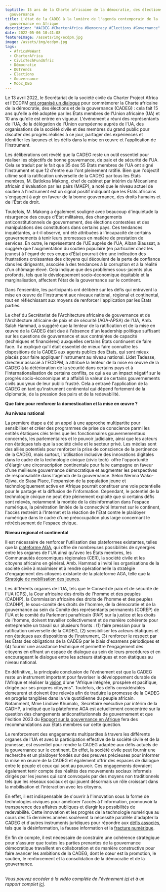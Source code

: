 ```yaml
---
toptitle: 15 ans de la Charte africaine de la démocratie, des élections et de la
  gouvernance
title: L'état de la CADEG à la lumière de l'agenda contemporain de la
  gouvernance en Afrique
description: "#ACDEG #CharterAfrica #Democracy #Elections #Governance"
date: 2022-05-06 10:41:08
featureImage: /assets/img/ecdpm.jpg
image: /assets/img/ecdpm.jpg
tags:
  - AfricaWeWant
  - CharterAfrica
  - CivicTechFundAfric
  - Démocratie
  - DGTrends
  - Élections
  - Gouvernance
  - Mooc_DEG
---
```

Le 13 avril 2022, le Secrétariat de la société civile du Charter Project Africa et l'ECDPM [ont organisé un dialogue](https://ecdpm.org/events/advancing-pan-african-governance-agenda/) pour commémorer la Charte africaine de la démocratie, des élections et de la gouvernance (CADEG) : cela fait 15 ans qu'elle a été adoptée par les États membres de l'Union africaine (UA) et 10 ans qu'elle est entrée en vigueur. L'événement a réuni des représentants de l'UA, de la délégation de l'Union européenne auprès de l'UA, des organisations de la société civile et des membres du grand public pour discuter des progrès réalisés à ce jour, partager des expériences et identifier les lacunes et les défis dans la mise en œuvre et l'application de l'instrument.



Les délibérations ont révélé que la CADEG reste un outil essentiel pour réaliser les objectifs de bonne gouvernance, de paix et de sécurité de l'UA. Cela se traduit par le fait que 35 des 55 États membres de l'UA ont signé l'instrument et que 12 d'entre eux l'ont pleinement ratifié. Bien que l'objectif ultime soit la ratification universelle de la CADEG par tous les États membres, M. Batlokoa Makong, chef de cabinet par intérim du Mécanisme africain d'évaluation par les pairs (MAEP), a noté que le niveau actuel de soutien à l'instrument est un signal positif indiquant que les États africains s'engagent à agir en faveur de la bonne gouvernance, des droits humains et de l'État de droit.

Toutefois, M. Makong a également souligné avec beaucoup d'inquiétude la résurgence des coups d'État militaires, des changements anticonstitutionnels de gouvernement, des élections contestées et des manipulations des constitutions dans certains pays. Ces tendances inquiétantes, a-t-il observé, ont été attribuées à l'incapacité de certains gouvernements à tenir leurs promesses en matière de prestation de services. En outre, le représentant de l'UE auprès de l'UA, Alban Biaussat, a suggéré que l'augmentation du soutien populaire (en particulier chez les jeunes) à l'égard de ces coups d'État pourrait être une indication des frustrations croissantes des citoyens qui découlent de la perte de confiance dans les dirigeants, associée à des tendances à la corruption et à la réalité d'un chômage élevé. Cela indique que des problèmes sous-jacents plus profonds, tels que le développement socio-économique équitable et la marginalisation, affectent l'état de la gouvernance sur le continent.

Dans l'ensemble, les participants ont délibéré sur les défis qui entravent la mise en œuvre de l'instrument aux niveaux national, régional et continental, tout en réfléchissant aux moyens de renforcer l'application par les États parties.

Le chef du Secrétariat de l'Architecture africaine de gouvernance et de l'Architecture africaine de paix et de sécurité (AGA-APSA) de l'UA, Amb. Salah Hammad, a suggéré que la lenteur de la ratification et de la mise en œuvre de la CADEG était due à l'absence d'un leadership politique suffisant sur les questions de gouvernance et aux contraintes de capacité (techniques et financières) auxquelles certains États continuent de faire face. Il a expliqué qu'il était essentiel de mieux faire connaître les dispositions de la CADEG aux agents publics des États, qui sont mieux placés pour faire appliquer l'instrument au niveau national. Lidet Tadesse, directeur associé à l'ECDPM, a attribué la lenteur de la mise en œuvre de la CADEG à la détérioration de la sécurité dans certains pays et à l'internationalisation de certains conflits, ce qui a eu un impact négatif sur le progrès socio-économique et a affaibli la valeur de certains gouvernements civils aux yeux de leur public frustré. Cela a entravé l'application de la CADEG en tant qu'instrument continental qui dépend fortement de la diplomatie, de la pression des pairs et de la redevabilité. 



**Que faire pour renforcer la domestication et la mise en œuvre ?**

**Au niveau national**

La première étape a été un appel à une approche multipartite pour sensibiliser et créer des programmes de prise de conscience parmi les entités étatiques clés telles que les fonctionnaires gouvernementaux concernés, les parlementaires et le pouvoir judiciaire, ainsi que les acteurs non étatiques tels que la société civile et le secteur privé. Les médias sont des alliés potentiels pour renforcer la prise de conscience de la pertinence de la CADEG, mais surtout, l'utilisation inclusive des innovations digitales dans le cadre de la technologie civique (civic tech)  offre l'opportunité d'élargir une circonscription continentale pour faire campagne en faveur d'une meilleure gouvernance démocratique et augmenter les perspectives de responsabilité dans l'agenda de la gouvernance. Selon Nerima Wako-Ojiwa, de Siasa Place, l'expansion de la population jeune et technologiquement active en Afrique pourrait constituer une voie potentielle pour le partage et la diffusion de l'information. Cependant, le potentiel de la technologie civique ne peut être pleinement exploité que si certains défis sont relevés, notamment la montée de la désinformation dans l'espace numérique, la pénétration limitée de la connectivité Internet sur le continent, l'accès restreint à l'Internet et la réaction de l'État contre le plaidoyer numérique dans le cadre d'une préoccupation plus large concernant le rétrécissement de l'espace civique.

**Niveau régional et continental** 

Il est nécessaire de renforcer l'utilisation des plateformes existantes, telles que la [plateforme AGA](https://au.int/en/aga?msclkid=e3beb4d0c56a11ec856134022471b39c), qui offre de nombreuses possibilités de synergies entre les organes de l'UA ainsi qu'avec les États membres, les Communautés économiques régionales (CER), la société civile et les citoyens africains en général. Amb. Hammad a invité les organisations de la société civile à maximiser et à rendre opérationnelle la stratégie d'engagement des citoyens existante de la plateforme AGA, telle que la [Stratégie de mobilisation des jeunes](https://au.int/sites/default/files/documents/38528-doc-aga_yes_french_web.pdf).  

Les différents organes de l'UA, tels que le Conseil de paix et de sécurité de l'UA (CPS), la Cour africaine des droits de l'homme et des peuples (CADHP), la Commission africaine des droits de l'homme et des peuples (CADHP), le sous-comité des droits de l'homme, de la démocratie et de la gouvernance au sein du Comité des représentants permanents (COREP) de l'UA et le comité du Parlement panafricain (PAP) sur la justice et les droits de l'homme, doivent travailler collectivement et de manière cohérente pour entreprendre un travail sur plusieurs fronts : (1) faire pression pour la ratification universelle de la CADEG, (2) sensibiliser les acteurs étatiques et non étatiques aux dispositions de l'instrument, (3) renforcer le respect par les États des obligations de la CADEG par le biais d'examens périodiques et (4) fournir une assistance technique et permettre l'engagement des citoyens en offrant un espace de dialogue au sein de leurs procédures et en encourageant le dialogue entre les acteurs étatiques et non étatiques au niveau national.

En définitive,, la principale conclusion de l'événement est que la CADEG reste un instrument important pour favoriser le développement durable de l'Afrique et réaliser la [vision](https://au.int/en/about/vision) d'une "Afrique intégrée, prospère et pacifique, dirigée par ses propres citoyens". Toutefois, des défis considérables demeurent et doivent être relevés afin de traduire la promesse de la CADEG en progrès tangibles dans la vie quotidienne du peuple africain. Notamment, Mme Lindiwe Khumalo,  Secrétaire exécutive par intérim de la CADHP, a indiqué que la plateforme AGA est actuellement concentrée sur la question des changements anticonstitutionnels de gouvernement et que l'édition 2023 du [Rapport sur la gouvernance en Afrique](https://www.africannewspage.net/2022/03/26/op-ed-unveiling-the-2021-african-governance-futures-scenarios-by-eddy-maloka/) fera des recommandations aux États membres sur cette question.

Le renforcement des engagements multipartites à travers les différents organes de l'UA et avec la participation effective de la société civile et de la jeunesse, est essentiel pour rendre la CADEG adaptée aux défis actuels de la gouvernance sur le continent. En effet, la société civile peut fournir une recherche et un plaidoyer fondés sur des preuves précieuses pour informer la mise en œuvre de la CADEG et également offrir des espaces de dialogue entre le peuple et ceux qui sont au pouvoir. Ces engagements devraient également tenir compte des réalités des mouvements sociaux informels dirigés par les jeunes qui sont convoqués par des moyens non traditionnels tels que les réseaux sociaux et qui jouent désormais un rôle croissant dans la mobilisation et l'interaction avec les citoyens.

En effet, il est indispensable de s'ouvrir à l'innovation sous la forme de technologies civiques pour améliorer l'accès à l'information, promouvoir la transparence des affaires publiques et élargir les possibilités de redevabilité. Cette innovation et les progrès de la technologie numérique au cours des 15 dernières années soulèvent la nécessité parallèle d'adapter la CADEG et d'autres instruments juridiques pour répondre aux [défis associés](https://achpr.org/sessions/resolutions?id=504&msclkid=addc0794c56811ec8734aff09670e5b3), tels que la désinformation, la fausse information et la [fracture numérique](https://www.africaportal.org/features/covid-19-implications-of-the-pandemic-for-the-digital-divide-in-africa/?msclkid=1398ae46c56811ec9c7b8cd17ccd0d99).

En fin de compte, il est nécessaire de construire une cohérence stratégique pour s'assurer que toutes les parties prenantes de la gouvernance démocratique travaillent en collaboration et de manière constructive pour faire avancer les ambitions de la CADEG, dont le cœur est la promotion, le soutien, le renforcement et la consolidation de la démocratie et de la gouvernance.

\
*Vous pouvez accéder à la vidéo complète de l'événement [ici](https://youtu.be/TLCPJi1E8T0) et à un rapport complet [ici](https://ecdpm.org/wp-content/uploads/FR-Key-Highlights-Outcome-Document-15th-anniversary-of-adoption-of-ACDEG-Final-April-2022.pdf).*